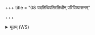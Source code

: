+++
title = "08 यदतिथिपतिरतिथीन् परिविष्यासनम्"

+++
<details><summary>मूलम् (WS)</summary>

यदतिथिपतिरतिथीन् परिविष्यासनं याचते अवभृथमेव तदुपावैति ॥ ७ ॥
</details>